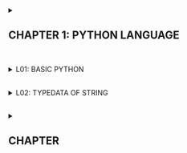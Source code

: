  <details><summary><h2>CHAPTER 1: PYTHON LANGUAGE</h2></summary>

<details> 
<summary> BASIC SET UP</summary>

Các thao tác câu lệnh trên command window:
- khi gõ: python --version hay python -V sẽ hiện ra phiên bản được cài.
- cls: xoá các dòng hiện trên cmd.
- Để chuyển ổ đĩa `D:` or `C:`.
- Để chạy được file python trên cmd: `pthon main.py` theo đúng đường path chứa file python.
- `cd..` quay lại thư mục trước đó.
- Chỉ cần gõ hai từ đầu file sau đó nhấn `Tab` sẽ hoàn thiện tên thư mục.
- ghi python sẽ hiện interactive python như hoạt động trên python.
- file `.py` là file extension.
Các câu lệnh cơ bản của python:

</details>

</details>

##

<details> 
<summary> L01: BASIC PYTHON</summary>

### 1.Basic Python:

- cú pháp comment: `# comment`
- Tên biến : ` tên biến = giá trị`
Example:
    tuoi = 17;
    ten = "How Kream"
    Pi = 3.14
    Hoặc là: tuoi,ten,Pi = 17,"How Kream",3.14
- print(): in ra mang hinh
- Câu lệnh kiểm tra kiểu dữ liệu: `type(tuoi) or type(ten) `.
### 2. Các kiểu dữ liệu:

- Không cần khai báo kiểu dữ liệu với biến.
- Giá trị số nguyên và số thực sẽ rất lớn khác với từng giá trị của kiểu dữ liệu.
- Để sử dụng kiểu dữ liệu `Decimal` thì ta cần khai báo kiểu dữ liệu decimal.
- Từ thư viện `decimal` import tất cả mọi thứ vào.

Example 1:

 <img src="https://i.imgur.com/MUcd5vi.jpg">

- Để tạo một phân số trong python: `Fraction(6,9)` thì cần thêm thư viện: `from fractions import*` vào file.
- Sô phức: `c = complex(2,5)` muốn lấy giá trị:` print(c.real) or print(c.imag)`.
- 
**Các câu lệnh toán tử:**

<img src="https://i.imgur.com/vwwAaKX.jpg">

- Cách khai báo thư viện và sử dụng thư viện math. Ngoài ra có các hàm sử dụng trên thư viện math.

<img src="https://i.imgur.com/oS10IaV.jpg">

Example 2:

<img src="https://i.imgur.com/zCRA6pO.jpg">

</details>

##

<details> 
<summary> L02: TYPEDATA OF STRING</summary>

### 1. Kiểu string:

- Tất cả tên được nằm trong `'a'` or `" a "` or`''' a '''` or`""" a """` trong python đều sẽ là string.
- String nhiều dòng muốn xuống dòng thì ta dùng: `''' Quoc Phu  Free Education ..... jsaj'''` . Ngoài ra có thể dùng để làm comment `''' comment '''` or `""" comment """` khi nó không gán vào biến.
- Ngoài ra cũng có các ký tự đặc biệt `\n \t `

Bảng ký tự đặc biệt trong python:

<img src="https://i.imgur.com/JnbW7S6.jpg">

*Note*: print(r'Hiax, \n hello') khi có `r` sẽ cho chuỗi liền mạch và k thực hiện các ký tự đặc biệt.
- Cú pháp cộng hai chuỗi lại với nhau: ` strc = stra + strb` hoặc có thể tạo số lần lặp chuỗi `strc = 5*stra or 5*strb`
- Cú pháp tạo ra kiểm tra ký tụ trong chuối:`strc = strB in strA` kiểm tra ký tự của strb có trong stra hay không. nếu đúng trả lại `true` or `false` cho strc.
- Các phần tử trong chuỗi `strA = 'Quoc Phu'` thì sẽ có các index như trong array. Ví dụ: strA[0], strA[1] or  ngược lại phải sang trái thì bắt đầu từ: strA[-1], strA[-2].
- `len(stra)`  : độ dài của chuối ký tự.
- Cắt chuỗi: `strA[1 : len(stra)]` , `strA[1 : None]`  or ` strA[1 : 5]` không lấy ký tự vị trí đầu tiền và phần tử 5(index: 4). Cắt từ trái sang phải.
**Note**: Ép kiểu dữ liệu:

- `int("69") + 5 : ép kiểu từ string sang int` 
- `float("69")` or `int("6.9")` or` str(69) + "5"`.
- Muốn in ra mã file hex: `print(hash(stra))`
**Note** thay đổi 1 ký tự trong string.

<img src="https://i.imgur.com/xS01L48.jpg">

Example:

<img src="https://i.imgur.com/96YtG1M.jpg">

**Note** : Các cú pháp đặc biệt:
```py
a = 'Quoc Phu is %s' %('Phu')
print(a) 
```
- Nó sẽ thay thế 'Phu' cho `%s`.
- %s: là string.

```py
a = 'Quoc Phu is %s %s' %('1','3')
print(a) 
```

**fstring**:

<img src="https://i.imgur.com/sPeftKF.jpg">

<img src="https://i.imgur.com/dcNgFTX.jpg">

### 2.

</details>

##

</details>

<details><summary><h2>CHAPTER</h2></summary>

 ##

<details> 
<summary> L02: TYPEDATA OF STRING</summary>

 </details>

##

</details>
